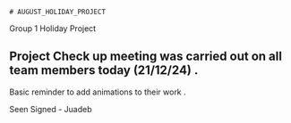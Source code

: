     # AUGUST_HOLIDAY_PROJECT

Group 1 Holiday Project

## Project Check up meeting was carried out on all team members today (21/12/24) .

Basic reminder to add animations to their work .

Seen Signed - Juadeb
